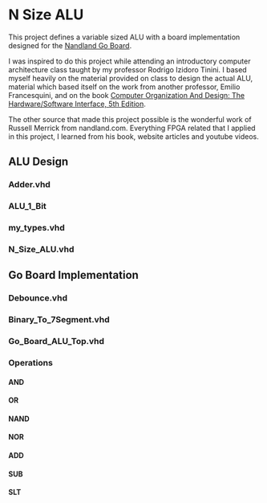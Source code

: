 # N Size ALU

This project defines a variable sized ALU with a board implementation designed for the [Nandland Go Board](https://nandland.com/the-go-board/).

I was inspired to do this project while attending an introductory computer architecture class taught by my professor Rodrigo Izidoro Tinini. I based myself heavily on the material provided on class to design the actual ALU, material which based itself on the work from another professor, Emilio Francesquini, and on the book [Computer Organization And Design: The Hardware/Software Interface, 5th Edition](https://booksite.elsevier.com/9780124077263/).

The other source that made this project possible is the wonderful work of Russell Merrick from nandland.com. Everything FPGA related that I applied in this project, I learned from his book, website articles and youtube videos.

## ALU Design

### Adder.vhd

### ALU_1_Bit

### my_types.vhd

### N_Size_ALU.vhd

## Go Board Implementation

### Debounce.vhd

### Binary_To_7Segment.vhd

### Go_Board_ALU_Top.vhd

### Operations

#### AND

#### OR

#### NAND

#### NOR

#### ADD

#### SUB

#### SLT
